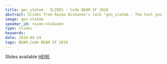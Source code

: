 ```yaml
---
title: gen_statem - SLIDES - Code BEAM SF 2018
abstract: Slides from Raimo Niskanen's talk "gen_statem - The tool you never knew that you always wanted" - Code BEAM SF 2018
image: gen-statem
speaker_id: raimo-niskanen
type: slides
keywords: 
date: 2018-04-24
tags: BEAM,Code BEAM SF 2018
---
```

Slides available <a href="http://s3.amazonaws.com/erlang-conferences-production/media/files/000/000/894/original/Raimo_Niskanen_-_gen_statem_-_The_tool_you_never_knew_that_you_always_wanted.pdf?1524579295" target="_blank">HERE</a>.
